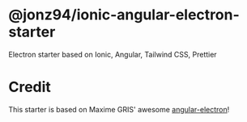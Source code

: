 # @jonz94/ionic-angular-electron-starter

Electron starter based on Ionic, Angular, Tailwind CSS, Prettier

# Credit

This starter is based on Maxime GRIS' awesome [angular-electron](https://github.com/maximegris/angular-electron)!

